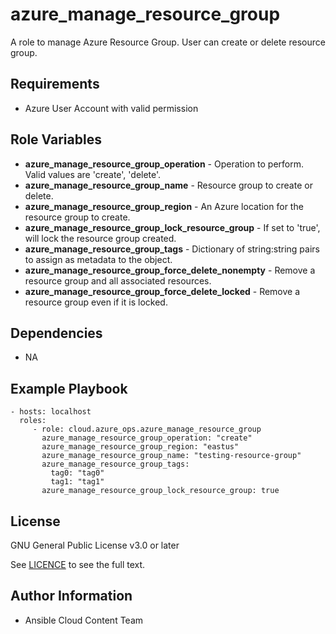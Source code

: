 azure_manage_resource_group
==============

A role to manage Azure Resource Group. User can create or delete resource group.

Requirements
------------

* Azure User Account with valid permission

Role Variables
--------------

* **azure_manage_resource_group_operation** - Operation to perform. Valid values are 'create', 'delete'.
* **azure_manage_resource_group_name** - Resource group to create or delete.
* **azure_manage_resource_group_region** - An Azure location for the resource group to create.
* **azure_manage_resource_group_lock_resource_group** - If set to 'true', will lock the resource group created.
* **azure_manage_resource_group_tags** - Dictionary of string:string pairs to assign as metadata to the object.
* **azure_manage_resource_group_force_delete_nonempty** - Remove a resource group and all associated resources.
* **azure_manage_resource_group_force_delete_locked** - Remove a resource group even if it is locked.


Dependencies
------------

- NA

Example Playbook
----------------

    - hosts: localhost
      roles:
         - role: cloud.azure_ops.azure_manage_resource_group
           azure_manage_resource_group_operation: "create"
           azure_manage_resource_group_region: "eastus"
           azure_manage_resource_group_name: "testing-resource-group"
           azure_manage_resource_group_tags:
             tag0: "tag0"
             tag1: "tag1"
           azure_manage_resource_group_lock_resource_group: true

License
-------

GNU General Public License v3.0 or later

See [LICENCE](https://github.com/redhat-cop/cloud.azure_ops/blob/main/LICENSE) to see the full text.

Author Information
------------------

- Ansible Cloud Content Team
